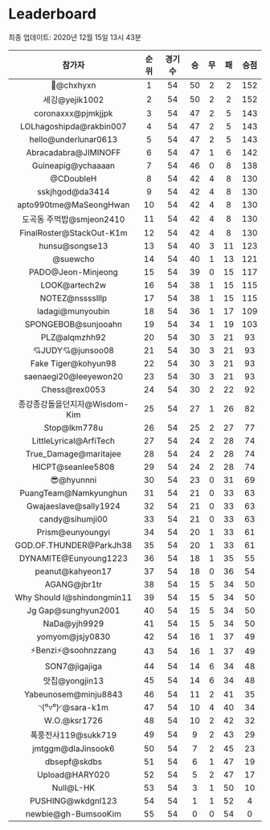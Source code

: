 # Leaderboard
최종 업데이트: 2020년 12월 15일 13시 43분




| 참가자 | 순위 | 경기수 | 승 | 무 | 패 | 승점 |
|:---:|:---:|:---:|:---:|:---:|:---:|:---:|
| 👑@chxhyxn | 1 | 54 | 50 | 2 | 2 | 152 |
| 세깅@yejik1002 | 2 | 54 | 50 | 2 | 2 | 152 |
| coronaxxx@pjmkjjpk | 3 | 54 | 47 | 2 | 5 | 143 |
| LOLhagoshipda@rakbin007 | 4 | 54 | 47 | 2 | 5 | 143 |
| hello@underlunar0613 | 5 | 54 | 47 | 2 | 5 | 143 |
| Abracadabra@JIMINOFF | 6 | 54 | 47 | 1 | 6 | 142 |
| Guineapig@ychaaaan | 7 | 54 | 46 | 0 | 8 | 138 |
| @CDoubleH | 8 | 54 | 42 | 4 | 8 | 130 |
| sskjhgod@da3414 | 9 | 54 | 42 | 4 | 8 | 130 |
| apto990tme@MaSeongHwan | 10 | 54 | 42 | 4 | 8 | 130 |
| 도곡동 주먹밥@smjeon2410 | 11 | 54 | 42 | 4 | 8 | 130 |
| FinalRoster@StackOut-K1m | 12 | 54 | 42 | 4 | 8 | 130 |
| hunsu@songse13 | 13 | 54 | 40 | 3 | 11 | 123 |
| @suewcho | 14 | 54 | 40 | 1 | 13 | 121 |
| PADO@Jeon-Minjeong | 15 | 54 | 39 | 0 | 15 | 117 |
| LOOK@artech2w | 16 | 54 | 38 | 1 | 15 | 115 |
| NOTEZ@nsssslllp | 17 | 54 | 38 | 1 | 15 | 115 |
| ladagi@munyoubin | 18 | 54 | 36 | 1 | 17 | 109 |
| SPONGEBOB@sunjooahn | 19 | 54 | 34 | 1 | 19 | 103 |
| PLZ@alqmzhh92 | 20 | 54 | 30 | 3 | 21 | 93 |
| 💘JUDY💘@junsoo08 | 21 | 54 | 30 | 3 | 21 | 93 |
| Fake Tiger@kohyun98 | 22 | 54 | 30 | 3 | 21 | 93 |
| saenaegi20@leeyewon20 | 23 | 54 | 30 | 3 | 21 | 93 |
| Chess@rex0053 | 24 | 54 | 30 | 2 | 22 | 92 |
| 종강종강돌을던지자@Wisdom-Kim | 25 | 54 | 27 | 1 | 26 | 82 |
| Stop@lkm778u | 26 | 54 | 25 | 2 | 27 | 77 |
| LittleLyrical@ArfiTech | 27 | 54 | 24 | 2 | 28 | 74 |
| True_Damage@maritajee | 28 | 54 | 24 | 2 | 28 | 74 |
| HICPT@seanlee5808 | 29 | 54 | 24 | 2 | 28 | 74 |
| 😎@hyunnni | 30 | 54 | 23 | 0 | 31 | 69 |
| PuangTeam@Namkyunghun | 31 | 54 | 21 | 0 | 33 | 63 |
| Gwajaeslave@sally1924 | 32 | 54 | 21 | 0 | 33 | 63 |
| candy@sihumji00 | 33 | 54 | 21 | 0 | 33 | 63 |
| Prism@eunyoungyi | 34 | 54 | 20 | 1 | 33 | 61 |
| GOD.OF.THUNDER@ParkJh38 | 35 | 54 | 20 | 1 | 33 | 61 |
| DYNAMITE@Eunyoung1223 | 36 | 54 | 18 | 1 | 35 | 55 |
| peanut@kahyeon17 | 37 | 54 | 18 | 0 | 36 | 54 |
| AGANG@jbr1tr | 38 | 54 | 15 | 5 | 34 | 50 |
| Why Should I@shindongmin11 | 39 | 54 | 15 | 5 | 34 | 50 |
| Jg Gap@sunghyun2001 | 40 | 54 | 15 | 5 | 34 | 50 |
| NaDa@yjh9929 | 41 | 54 | 15 | 5 | 34 | 50 |
| yomyom@jsjy0830 | 42 | 54 | 16 | 1 | 37 | 49 |
| ⚡Benzi⚡@soohnzzang | 43 | 54 | 16 | 1 | 37 | 49 |
| SON7@jigajiga | 44 | 54 | 14 | 6 | 34 | 48 |
| 맛집@yongjin13 | 45 | 54 | 14 | 6 | 34 | 48 |
| Yabeunosem@minju8843 | 46 | 54 | 11 | 2 | 41 | 35 |
| ◝(⁰▿⁰)◜@sara-k1m | 47 | 54 | 10 | 4 | 40 | 34 |
| W.O.@ksr1726 | 48 | 54 | 10 | 2 | 42 | 32 |
| 폭풍전사119@sukk719 | 49 | 54 | 9 | 2 | 43 | 29 |
| jmtggm@dlaJinsook6 | 50 | 54 | 7 | 2 | 45 | 23 |
| dbsepf@skdbs | 51 | 54 | 6 | 1 | 47 | 19 |
| Upload@HARY020 | 52 | 54 | 5 | 2 | 47 | 17 |
| Null@L-HK | 53 | 54 | 3 | 1 | 50 | 10 |
| PUSHING@wkdgnl123 | 54 | 54 | 1 | 1 | 52 | 4 |
| newbie@gh-BumsooKim | 55 | 54 | 0 | 0 | 54 | 0 |